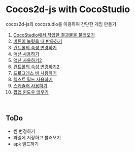Cocos2d-js with CocoStudio
====

cocos2d-js와 cocostudio를 이용하여 간단한 게임 만들기

1. [CocoStudio에서 작업한 결과물을 불러오기](lectures/1_publish_and_import/readme.md)
2. [버튼이 눌렸을 때 반응하기](lectures/2_add_button_click_handler/readme.md)
3. [컨트롤의 속성 변경하기](lectures/3_change_props/readme.md)
4. [액션 사용하기](lectures/4_actions/readme.md)
5. [액션 사용하기2](lectures/5_actions2/readme.md)
6. [컨트롤의 속성 변경하기2](lectures/6_change_props2/readme.md)
7. [프로그래스 바 사용하기](lectures/7_progress_bar/readme.md)
8. [텍스트 필드 사용하기](lectures/8_text_field/readme.md)
9. [스케쥴러 사용하기](lectures/9_scheduler/readme.md)
10. [팝업 윈도우 띄우기](lectures/10_popup_window/readme.md)
<br>

ToDo
----
* 씬 변경하기
* 파일에 저장하고 불러오기
* apk 빌드하기
